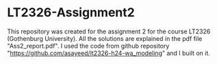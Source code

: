 # LT2326-Assignment2

This repository was created for the assignment 2 for the course LT2326 (Gothenburg University).
All the solutions are explained in the pdf file "Ass2_report.pdf". 
I used the code from github repository "https://github.com/asayeed/lt2326-h24-wa_modeling" and I built on it.